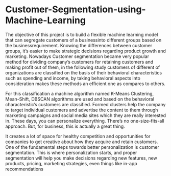 # Customer-Segmentation-using-Machine-Learning


The objective of this project is to build a flexible machine learning model that can segregate customers of a businessinto different groups based on the businessrequirement. Knowing the differences
between customer groups, it’s easier to make strategic decisions regarding product growth and marketing.
Nowadays Customer segmentation became very popular method for dividing company’s customers for
retaining customers and making profit out of them, in the following study customers of different of
organizations are classified on the basis of their behavioral characteristics such as spending and income,
by taking behavioral aspects into consideration makes these methods an efficient one as compares to others.

For this classification a machine algorithm named K-Means Clustering, Mean-Shift, DBSCAN
algorithms are used and based on the behavioral characteristic’s customers are classified. Formed
clusters help the company to target individual customers and advertise the content to them through
marketing campaigns and social media sites which they are really interested in. These days, you can
personalize everything. There’s no one-size-fits-all approach. But, for business, this is actually a great thing.

It creates a lot of space for healthy competition and opportunities for companies to get creative
about how they acquire and retain customers. One of the fundamental steps towards better
personalization is customer segmentation. This is where personalization starts, and proper segmentation
will help you make decisions regarding new features, new products, pricing, marketing strategies, even
things like in-app recommendations
